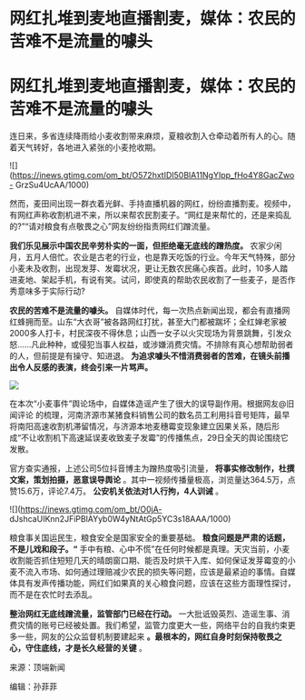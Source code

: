 # 网红扎堆到麦地直播割麦，媒体：农民的苦难不是流量的噱头

# 网红扎堆到麦地直播割麦，媒体：农民的苦难不是流量的噱头

连日来，多省连续降雨给小麦收割带来麻烦，夏粮收割入仓牵动着所有人的心。随着天气转好，各地进入紧张的小麦抢收期。

![](https://inews.gtimg.com/om_bt/O572hxtIDI50BlA11NgYIpp_fHo4Y8GacZwo-
GrzSu4UcAA/1000)

然而，麦田间出现一群衣着光鲜、手持直播机器的网红，纷纷直播割麦。视频中，有网红声称收割机进不来，所以来帮农民割麦子。“网红是来帮忙的，还是来捣乱的?”“请对粮食有点敬畏之心”网友纷纷指责网红们蹭流量。

**我们乐见展示中国农民辛劳朴实的一面，但拒绝毫无底线的蹭热度。**
农家少闲月，五月人倍忙。农业是古老的行业，也是靠天吃饭的行业。今年天气特殊，部分小麦未及收割，出现发芽、发霉状况，更让无数农民痛心疾首。此时，10多人踏进麦地、架起手机，有说有笑。试问，即使真的帮助农民收割了一些麦子，是否作秀意味多于实际行动?

**农民的苦难不是流量的噱头。**
自媒体时代，每一次热点新闻出现，都会有直播网红蜂拥而至。山东“大衣哥”被各路网红打扰，甚至大门都被踹坏；全红婵老家被2000多人打卡，村民深夜不得休息；山西一女子以火灾现场为背景跳舞，引发众怒......凡此种种，或侵犯当事人权益，或涉嫌消费灾情。不排除有真心想帮助弱者的人，但前提是有操守、知进退。
**为追求噱头不惜消费弱者的苦难，在镜头前播出令人反感的表演，终会引来一片骂声。**

![](https://inews.gtimg.com/om_bt/OBXGyk9bIEU2QQZPUKlgHBz7TDQAam3Ldit1IE9J5Dm5kAA/1000)

在本次“小麦事件”舆论场中，自媒体造谣产生了很大的误导副作用。根据网友@旧闻评论
的梳理，河南济源市某猪食料销售公司的数名员工利用抖音号矩阵，最早将南阳高速收割机滞留情况，与济源本地麦穗霉变现象建立因果关系，随后形成“不让收割机下高速延误麦收致麦子发霉”的传播焦点，29日全天的舆论围绕它发散。

官方查实通报，上述公司5位抖音博主为蹭热度吸引流量， **将事实修改制作，杜撰文案，策划拍摄，恶意误导舆论**
。其中一视频传播量极高，浏览量达364.5万，点赞15.6万，评论7.4万。 **公安机关依法对1人行拘，4人训诫** 。

![](https://inews.gtimg.com/om_bt/O0jA-
dJshcaUIKnn2JFiPBlAYyb0W4yNtAtGp5YC3s18AAA/1000)

粮食事关国运民生，粮食安全是国家安全的重要基础。 **粮食问题是严肃的话题，不是儿戏和段子。“**
手中有粮、心中不慌”在任何时候都是真理。天灾当前，小麦收割能否抓住短短几天的晴朗窗口期、能否及时烘干入库、如何保证发芽霉变的小麦不流入市场、如何通过理赔减少农民的损失等问题，应该是最紧迫的事情。自媒体具有发声传播功能，网红们如果真的关心粮食问题，应该在这些方面理性探讨，而不是在农忙时去添乱。

**整治网红无底线蹭流量，监管部门已经在行动。**
一大批诋毁英烈、造谣生事、消费灾情的账号已经被处置。我们希望，监管力度更大一些，网络平台的自我约束更多一些，网友的公众监督机制要建起来
**。最根本的，网红自身时刻保持敬畏之心，守住底线，才是长久经营的关键** 。

来源：顶端新闻

编辑：孙菲菲

